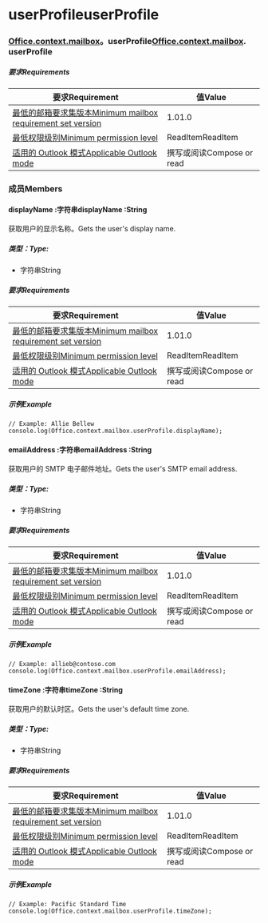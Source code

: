 
# <a name="userprofile"></a><span data-ttu-id="d63d7-101">userProfile</span><span class="sxs-lookup"><span data-stu-id="d63d7-101">userProfile</span></span>

### <span data-ttu-id="d63d7-p101">[Office](Office.md)[.context](Office.context.md)[.mailbox](Office.context.mailbox.md)。userProfile</span><span class="sxs-lookup"><span data-stu-id="d63d7-p101">[Office](Office.md)[.context](Office.context.md)[.mailbox](Office.context.mailbox.md). userProfile</span></span>

##### <a name="requirements"></a><span data-ttu-id="d63d7-104">要求</span><span class="sxs-lookup"><span data-stu-id="d63d7-104">Requirements</span></span>

|<span data-ttu-id="d63d7-105">要求</span><span class="sxs-lookup"><span data-stu-id="d63d7-105">Requirement</span></span>| <span data-ttu-id="d63d7-106">值</span><span class="sxs-lookup"><span data-stu-id="d63d7-106">Value</span></span>|
|---|---|
|[<span data-ttu-id="d63d7-107">最低的邮箱要求集版本</span><span class="sxs-lookup"><span data-stu-id="d63d7-107">Minimum mailbox requirement set version</span></span>](/javascript/office/requirement-sets/outlook-api-requirement-sets)| <span data-ttu-id="d63d7-108">1.0</span><span class="sxs-lookup"><span data-stu-id="d63d7-108">1.0</span></span>|
|[<span data-ttu-id="d63d7-109">最低权限级别</span><span class="sxs-lookup"><span data-stu-id="d63d7-109">Minimum permission level</span></span>](https://docs.microsoft.com/outlook/add-ins/understanding-outlook-add-in-permissions)| <span data-ttu-id="d63d7-110">ReadItem</span><span class="sxs-lookup"><span data-stu-id="d63d7-110">ReadItem</span></span>|
|[<span data-ttu-id="d63d7-111">适用的 Outlook 模式</span><span class="sxs-lookup"><span data-stu-id="d63d7-111">Applicable Outlook mode</span></span>](https://docs.microsoft.com/outlook/add-ins/#extension-points)| <span data-ttu-id="d63d7-112">撰写或阅读</span><span class="sxs-lookup"><span data-stu-id="d63d7-112">Compose or read</span></span>|

### <a name="members"></a><span data-ttu-id="d63d7-113">成员</span><span class="sxs-lookup"><span data-stu-id="d63d7-113">Members</span></span>

####  <a name="displayname-string"></a><span data-ttu-id="d63d7-114">displayName :字符串</span><span class="sxs-lookup"><span data-stu-id="d63d7-114">displayName :String</span></span>

<span data-ttu-id="d63d7-115">获取用户的显示名称。</span><span class="sxs-lookup"><span data-stu-id="d63d7-115">Gets the user's display name.</span></span>

##### <a name="type"></a><span data-ttu-id="d63d7-116">类型：</span><span class="sxs-lookup"><span data-stu-id="d63d7-116">Type:</span></span>

*   <span data-ttu-id="d63d7-117">字符串</span><span class="sxs-lookup"><span data-stu-id="d63d7-117">String</span></span>

##### <a name="requirements"></a><span data-ttu-id="d63d7-118">要求</span><span class="sxs-lookup"><span data-stu-id="d63d7-118">Requirements</span></span>

|<span data-ttu-id="d63d7-119">要求</span><span class="sxs-lookup"><span data-stu-id="d63d7-119">Requirement</span></span>| <span data-ttu-id="d63d7-120">值</span><span class="sxs-lookup"><span data-stu-id="d63d7-120">Value</span></span>|
|---|---|
|[<span data-ttu-id="d63d7-121">最低的邮箱要求集版本</span><span class="sxs-lookup"><span data-stu-id="d63d7-121">Minimum mailbox requirement set version</span></span>](/javascript/office/requirement-sets/outlook-api-requirement-sets)| <span data-ttu-id="d63d7-122">1.0</span><span class="sxs-lookup"><span data-stu-id="d63d7-122">1.0</span></span>|
|[<span data-ttu-id="d63d7-123">最低权限级别</span><span class="sxs-lookup"><span data-stu-id="d63d7-123">Minimum permission level</span></span>](https://docs.microsoft.com/outlook/add-ins/understanding-outlook-add-in-permissions)| <span data-ttu-id="d63d7-124">ReadItem</span><span class="sxs-lookup"><span data-stu-id="d63d7-124">ReadItem</span></span>|
|[<span data-ttu-id="d63d7-125">适用的 Outlook 模式</span><span class="sxs-lookup"><span data-stu-id="d63d7-125">Applicable Outlook mode</span></span>](https://docs.microsoft.com/outlook/add-ins/#extension-points)| <span data-ttu-id="d63d7-126">撰写或阅读</span><span class="sxs-lookup"><span data-stu-id="d63d7-126">Compose or read</span></span>|

##### <a name="example"></a><span data-ttu-id="d63d7-127">示例</span><span class="sxs-lookup"><span data-stu-id="d63d7-127">Example</span></span>

```
// Example: Allie Bellew
console.log(Office.context.mailbox.userProfile.displayName);
```

####  <a name="emailaddress-string"></a><span data-ttu-id="d63d7-128">emailAddress :字符串</span><span class="sxs-lookup"><span data-stu-id="d63d7-128">emailAddress :String</span></span>

<span data-ttu-id="d63d7-129">获取用户的 SMTP 电子邮件地址。</span><span class="sxs-lookup"><span data-stu-id="d63d7-129">Gets the user's SMTP email address.</span></span>

##### <a name="type"></a><span data-ttu-id="d63d7-130">类型：</span><span class="sxs-lookup"><span data-stu-id="d63d7-130">Type:</span></span>

*   <span data-ttu-id="d63d7-131">字符串</span><span class="sxs-lookup"><span data-stu-id="d63d7-131">String</span></span>

##### <a name="requirements"></a><span data-ttu-id="d63d7-132">要求</span><span class="sxs-lookup"><span data-stu-id="d63d7-132">Requirements</span></span>

|<span data-ttu-id="d63d7-133">要求</span><span class="sxs-lookup"><span data-stu-id="d63d7-133">Requirement</span></span>| <span data-ttu-id="d63d7-134">值</span><span class="sxs-lookup"><span data-stu-id="d63d7-134">Value</span></span>|
|---|---|
|[<span data-ttu-id="d63d7-135">最低的邮箱要求集版本</span><span class="sxs-lookup"><span data-stu-id="d63d7-135">Minimum mailbox requirement set version</span></span>](/javascript/office/requirement-sets/outlook-api-requirement-sets)| <span data-ttu-id="d63d7-136">1.0</span><span class="sxs-lookup"><span data-stu-id="d63d7-136">1.0</span></span>|
|[<span data-ttu-id="d63d7-137">最低权限级别</span><span class="sxs-lookup"><span data-stu-id="d63d7-137">Minimum permission level</span></span>](https://docs.microsoft.com/outlook/add-ins/understanding-outlook-add-in-permissions)| <span data-ttu-id="d63d7-138">ReadItem</span><span class="sxs-lookup"><span data-stu-id="d63d7-138">ReadItem</span></span>|
|[<span data-ttu-id="d63d7-139">适用的 Outlook 模式</span><span class="sxs-lookup"><span data-stu-id="d63d7-139">Applicable Outlook mode</span></span>](https://docs.microsoft.com/outlook/add-ins/#extension-points)| <span data-ttu-id="d63d7-140">撰写或阅读</span><span class="sxs-lookup"><span data-stu-id="d63d7-140">Compose or read</span></span>|

##### <a name="example"></a><span data-ttu-id="d63d7-141">示例</span><span class="sxs-lookup"><span data-stu-id="d63d7-141">Example</span></span>

```
// Example: allieb@contoso.com
console.log(Office.context.mailbox.userProfile.emailAddress);
```

####  <a name="timezone-string"></a><span data-ttu-id="d63d7-142">timeZone :字符串</span><span class="sxs-lookup"><span data-stu-id="d63d7-142">timeZone :String</span></span>

<span data-ttu-id="d63d7-143">获取用户的默认时区。</span><span class="sxs-lookup"><span data-stu-id="d63d7-143">Gets the user's default time zone.</span></span>

##### <a name="type"></a><span data-ttu-id="d63d7-144">类型：</span><span class="sxs-lookup"><span data-stu-id="d63d7-144">Type:</span></span>

*   <span data-ttu-id="d63d7-145">字符串</span><span class="sxs-lookup"><span data-stu-id="d63d7-145">String</span></span>

##### <a name="requirements"></a><span data-ttu-id="d63d7-146">要求</span><span class="sxs-lookup"><span data-stu-id="d63d7-146">Requirements</span></span>

|<span data-ttu-id="d63d7-147">要求</span><span class="sxs-lookup"><span data-stu-id="d63d7-147">Requirement</span></span>| <span data-ttu-id="d63d7-148">值</span><span class="sxs-lookup"><span data-stu-id="d63d7-148">Value</span></span>|
|---|---|
|[<span data-ttu-id="d63d7-149">最低的邮箱要求集版本</span><span class="sxs-lookup"><span data-stu-id="d63d7-149">Minimum mailbox requirement set version</span></span>](/javascript/office/requirement-sets/outlook-api-requirement-sets)| <span data-ttu-id="d63d7-150">1.0</span><span class="sxs-lookup"><span data-stu-id="d63d7-150">1.0</span></span>|
|[<span data-ttu-id="d63d7-151">最低权限级别</span><span class="sxs-lookup"><span data-stu-id="d63d7-151">Minimum permission level</span></span>](https://docs.microsoft.com/outlook/add-ins/understanding-outlook-add-in-permissions)| <span data-ttu-id="d63d7-152">ReadItem</span><span class="sxs-lookup"><span data-stu-id="d63d7-152">ReadItem</span></span>|
|[<span data-ttu-id="d63d7-153">适用的 Outlook 模式</span><span class="sxs-lookup"><span data-stu-id="d63d7-153">Applicable Outlook mode</span></span>](https://docs.microsoft.com/outlook/add-ins/#extension-points)| <span data-ttu-id="d63d7-154">撰写或阅读</span><span class="sxs-lookup"><span data-stu-id="d63d7-154">Compose or read</span></span>|

##### <a name="example"></a><span data-ttu-id="d63d7-155">示例</span><span class="sxs-lookup"><span data-stu-id="d63d7-155">Example</span></span>

```
// Example: Pacific Standard Time
console.log(Office.context.mailbox.userProfile.timeZone);
```